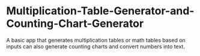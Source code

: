# Multiplication-Table-Generator-and-Counting-Chart-Generator
A basic app that generates multiplication tables or math tables based on inputs can also generate counting charts and convert numbers into text.
